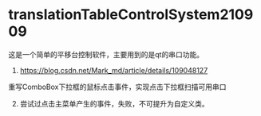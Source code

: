 # translationTableControlSystem210909

这是一个简单的平移台控制软件，主要用到的是qt的串口功能。


1. https://blog.csdn.net/Mark_md/article/details/109048127

重写ComboBox下拉框的鼠标点击事件，实现点击下拉框扫描可用串口

2. 尝试过点击主菜单产生的事件，失败，不可提升为自定义类。
